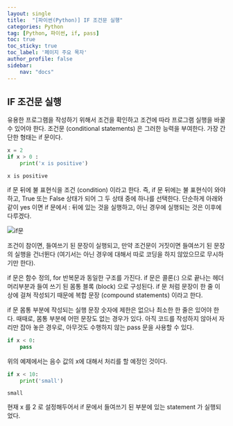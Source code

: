 ```yaml
---
layout: single
title:  "[파이썬(Python)] IF 조건문 실행"
categories: Python
tag: [Python, 파이썬, if, pass]
toc: true
toc_sticky: true
toc_label: '페이지 주요 목자'
author_profile: false
sidebar:
    nav: "docs"
---
```




## IF 조건문 실행
유용한 프로그램을 작성하기 위해서 조건을 확인하고 조건에 따라 프로그램 실행을 바꿀 수 있어야 한다. 조건문 (conditional statements) 은 그러한 능력을 부여한다. 가장 간단한 형태는 if 문이다.


```python
x = 2 
if x > 0 :
    print('x is positive')
```

    x is positive
    

if 문 뒤에 불 표현식을 조건 (condition) 이라고 한다. 즉, if 문 뒤에는 불 표현식이 와야 하고, True 또는 False 상태가 되어 그 두 상태 중에 하나를 선택한다. 단순하게 아래와 같이 yes 이면 if 문에서 : 뒤에 있는 것을 실행하고, 아닌 경우에 실행되는 것은 이후에 다루겠다.

![if문](https://user-images.githubusercontent.com/104074491/166171538-61579a03-a04a-48de-83ef-4846028ae7ac.png)

조건이 참이면, 들여쓰기 된 문장이 실행되고, 만약 조건문이 거짓이면 들여쓰기 된 문장의 실행을 건너뛴다 (여기서는 아닌 경우에 대해서 따로 코딩을 하지 않았으므로 무시하기만 한다).

if 문은 함수 정의, for 반복문과 동일한 구조를 가진다. if 문은 콜론(:) 으로 끝나는 헤더 머리부분과 들여 쓰기 된 몸통 블록 (block) 으로 구성된다. if 문 처럼 문장이 한 줄 이상에 걸쳐 작성되기 때문에 복합 문장 (compound statements) 이라고 한다.

if 문 몸통 부분에 작성되는 실행 문장 숫자에 제한은 없으나 최소한 한 줄은 있어야 한다. 때때로, 몸통 부분에 어떤 문장도 없는 경우가 있다. 아직 코드를 작성하지 않아서 자리만 잡아 놓은 경우로, 아무것도 수행하지 않는 pass 문을 사용할 수 있다.


```python
if x < 0:
    pass
```

위의 예제에서는 음수 값의 x에 대해서 처리를 할 예정인 것이다.


```python
if x < 10:
    print('small')
```

    small
    

현재 x 를 2 로 설정해두어서 if 문에서 들여쓰기 된 부분에 있는 statement 가 실행되었다.
